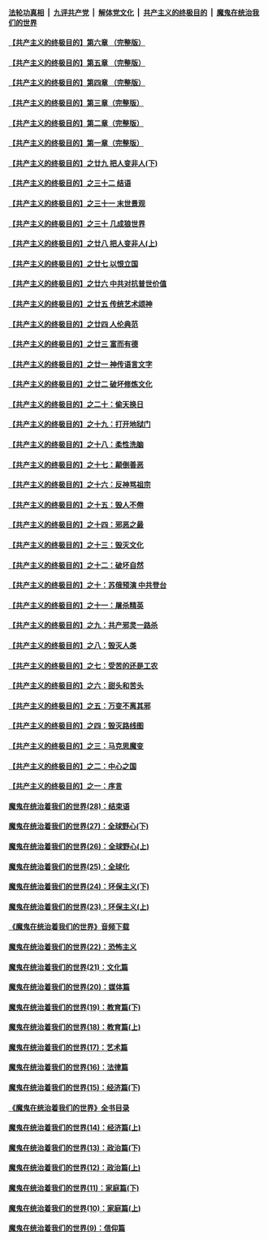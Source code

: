 ####  [法轮功真相](../../../../basic/blob/master/README.md?t=05041531) &nbsp;|&nbsp; [九评共产党](../../../../9ping.md/blob/master/README.md?t=05041531) &nbsp;|&nbsp; [解体党文化](../../../../jtdwh.md/blob/master/README.md?t=05041531)  &nbsp;|&nbsp; [共产主义的终极目的](../../../../gczydzjmd.md/blob/master/README.md?t=05041531) &nbsp;|&nbsp; [魔鬼在统治我们的世界](../../../../mgztzwmdsj.md/blob/master/README.md?t=05041531) 

#### [【共产主义的终极目的】第六章 （完整版）](../pages/nsc422/n11428913.md?t=05041531) 

#### [【共产主义的终极目的】第五章 （完整版）](../pages/nsc422/n11428912.md?t=05041531) 

#### [【共产主义的终极目的】第四章 （完整版）](../pages/nsc422/n11428907.md?t=05041531) 

#### [【共产主义的终极目的】第三章（完整版）](../pages/nsc422/n11428848.md?t=05041531) 

#### [【共产主义的终极目的】第二章（完整版）](../pages/nsc422/n11428831.md?t=05041531) 

#### [【共产主义的终极目的】第一章（完整版）](../pages/nsc422/n11417651.md?t=05041531) 

#### [【共产主义的终极目的】之廿九 把人变非人(下)](../pages/nsc422/n11344140.md?t=05041531) 

#### [【共产主义的终极目的】之三十二 结语](../pages/nsc422/n11360535.md?t=05041531) 

#### [【共产主义的终极目的】之三十一 末世景观](../pages/nsc422/n11351129.md?t=05041531) 

#### [【共产主义的终极目的】之三十 几成狼世界](../pages/nsc422/n11348280.md?t=05041531) 

#### [【共产主义的终极目的】之廿八 把人变非人(上)](../pages/nsc422/n11340492.md?t=05041531) 

#### [【共产主义的终极目的】之廿七 以恨立国](../pages/nsc422/n11336944.md?t=05041531) 

#### [【共产主义的终极目的】之廿六 中共对抗普世价值](../pages/nsc422/n11324785.md?t=05041531) 

#### [【共产主义的终极目的】之廿五 传统艺术颂神](../pages/nsc422/n11296396.md?t=05041531) 

#### [【共产主义的终极目的】之廿四 人伦典范](../pages/nsc422/n11296397.md?t=05041531) 

#### [【共产主义的终极目的】之廿三 富而有德](../pages/nsc422/n11283598.md?t=05041531) 

#### [【共产主义的终极目的】之廿一 神传语言文字](../pages/nsc422/n11263265.md?t=05041531) 

#### [【共产主义的终极目的】之廿二 破坏修炼文化](../pages/nsc422/n11245728.md?t=05041531) 

#### [【共产主义的终极目的】之二十：偷天换日](../pages/nsc422/n11238846.md?t=05041531) 

#### [【共产主义的终极目的】之十九：打开地狱门](../pages/nsc422/n11206376.md?t=05041531) 

#### [【共产主义的终极目的】之十八：柔性洗脑](../pages/nsc422/n11199994.md?t=05041531) 

#### [【共产主义的终极目的】之十七：颠倒善恶](../pages/nsc422/n11179782.md?t=05041531) 

#### [【共产主义的终极目的】之十六：反神骂祖宗](../pages/nsc422/n11166798.md?t=05041531) 

#### [【共产主义的终极目的】之十五：毁人不倦](../pages/nsc422/n11166792.md?t=05041531) 

#### [【共产主义的终极目的】之十四：邪恶之最](../pages/nsc422/n11150249.md?t=05041531) 

#### [【共产主义的终极目的】之十三：毁灭文化](../pages/nsc422/n11135227.md?t=05041531) 

#### [【共产主义的终极目的】之十二：破坏自然](../pages/nsc422/n11135214.md?t=05041531) 

#### [【共产主义的终极目的】之十：苏俄预演 中共登台](../pages/nsc422/n11118424.md?t=05041531) 

#### [【共产主义的终极目的】之十一：屠杀精英](../pages/nsc422/n11118442.md?t=05041531) 

#### [【共产主义的终极目的】之九：共产邪灵一路杀](../pages/nsc422/n11114139.md?t=05041531) 

#### [【共产主义的终极目的】之八：毁灭人类](../pages/nsc422/n11108503.md?t=05041531) 

#### [【共产主义的终极目的】之七：受苦的还是工农](../pages/nsc422/n11101809.md?t=05041531) 

#### [【共产主义的终极目的】之六：甜头和苦头](../pages/nsc422/n11096971.md?t=05041531) 

#### [【共产主义的终极目的】之五：万变不离其邪](../pages/nsc422/n11091285.md?t=05041531) 

#### [【共产主义的终极目的】之四：毁灭路线图](../pages/nsc422/n11086284.md?t=05041531) 

#### [【共产主义的终极目的】之三：马克思魔变](../pages/nsc422/n11061941.md?t=05041531) 

#### [【共产主义的终极目的】之二：中心之国](../pages/nsc422/n11047728.md?t=05041531) 

#### [【共产主义的终极目的】之一：序言](../pages/nsc422/n11086077.md?t=05041531) 

#### [魔鬼在统治着我们的世界(28)：结束语](../pages/nsc422/n10936246.md?t=05041531) 

#### [魔鬼在统治着我们的世界(27)：全球野心(下)](../pages/nsc422/n10928319.md?t=05041531) 

#### [魔鬼在统治着我们的世界(26)：全球野心(上)](../pages/nsc422/n10900318.md?t=05041531) 

#### [魔鬼在统治着我们的世界(25)：全球化](../pages/nsc422/n10788205.md?t=05041531) 

#### [魔鬼在统治着我们的世界(24)：环保主义(下)](../pages/nsc422/n10695307.md?t=05041531) 

#### [魔鬼在统治着我们的世界(23)：环保主义(上)](../pages/nsc422/n10688613.md?t=05041531) 

#### [《魔鬼在统治着我们的世界》音频下载](../pages/nsc422/n10635553.md?t=05041531) 

#### [魔鬼在统治着我们的世界(22)：恐怖主义](../pages/nsc422/n10614727.md?t=05041531) 

#### [魔鬼在统治着我们的世界(21)：文化篇](../pages/nsc422/n10597706.md?t=05041531) 

#### [魔鬼在统治着我们的世界(20)：媒体篇](../pages/nsc422/n10586579.md?t=05041531) 

#### [魔鬼在统治着我们的世界(19)：教育篇(下)](../pages/nsc422/n10564808.md?t=05041531) 

#### [魔鬼在统治着我们的世界(18)：教育篇(上)](../pages/nsc422/n10526970.md?t=05041531) 

#### [魔鬼在统治着我们的世界(17)：艺术篇](../pages/nsc422/n10499093.md?t=05041531) 

#### [魔鬼在统治着我们的世界(16)：法律篇](../pages/nsc422/n10485969.md?t=05041531) 

#### [魔鬼在统治着我们的世界(15)：经济篇(下)](../pages/nsc422/n10469975.md?t=05041531) 

#### [《魔鬼在统治着我们的世界》全书目录](../pages/nsc422/n10464261.md?t=05041531) 

#### [魔鬼在统治着我们的世界(14)：经济篇(上)](../pages/nsc422/n10457370.md?t=05041531) 

#### [魔鬼在统治着我们的世界(13)：政治篇(下)](../pages/nsc422/n10448270.md?t=05041531) 

#### [魔鬼在统治着我们的世界(12)：政治篇(上)](../pages/nsc422/n10444576.md?t=05041531) 

#### [魔鬼在统治着我们的世界(11)：家庭篇(下)](../pages/nsc422/n10440961.md?t=05041531) 

#### [魔鬼在统治着我们的世界(10)：家庭篇(上)](../pages/nsc422/n10435448.md?t=05041531) 

#### [魔鬼在统治着我们的世界(9)：信仰篇](../pages/nsc422/n10432159.md?t=05041531) 

